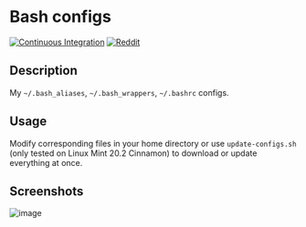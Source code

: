 # Bash configs

[![Continuous Integration](https://github.com/Console-Utils/bash-configs/actions/workflows/ci.yml/badge.svg)](https://github.com/Console-Utils/bash-configs/actions/workflows/ci.yml) [![Reddit](https://img.shields.io/badge/Bash%20configs%20suggestions-r%2FBash-brightgreen)](https://www.reddit.com/r/bash/comments/qcsbzl/bash_configs_suggestions/)

## Description

My `~/.bash_aliases`, `~/.bash_wrappers`, `~/.bashrc` configs.

## Usage

Modify corresponding files in your home directory or use `update-configs.sh` (only tested on Linux Mint 20.2 Cinnamon) to download or update everything at once.

## Screenshots

![image](https://user-images.githubusercontent.com/42812113/138418468-8dc5ae4d-0c7c-43fd-9107-0f547c447af5.png)
